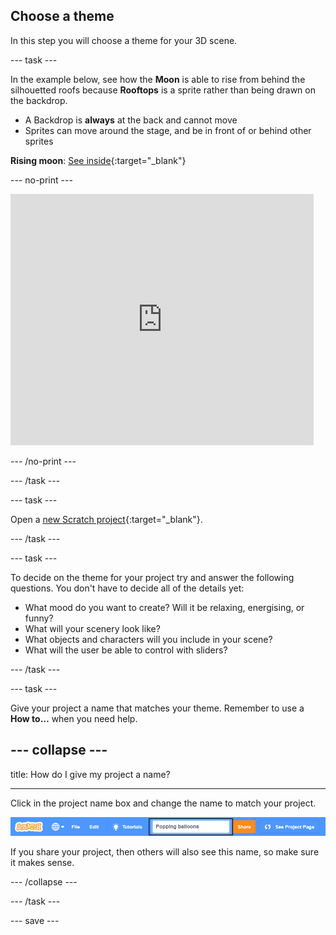 ## Choose a theme

In this step you will choose a theme for your 3D scene.

--- task ---

In the example below, see how the **Moon** is able to rise from behind the silhouetted roofs because **Rooftops** is a sprite rather than being drawn on the backdrop.

+ A Backdrop is **always** at the back and cannot move
+ Sprites can move around the stage, and be in front of or behind other sprites

**Rising moon**: [See inside](https://scratch.mit.edu/projects/445119855/editor){:target="_blank"}

--- no-print ---

<div class="scratch-preview">
  <iframe src="https://scratch.mit.edu/projects/445119855/embed" allowtransparency="true" width="485" height="402" frameborder="0" scrolling="no" allowfullscreen></iframe>
</div>

--- /no-print ---

--- /task ---

--- task ---

Open a [new Scratch project](https://scratch.mit.edu/projects/editor){:target="_blank"}.

--- /task ---

--- task ---

To decide on the theme for your project try and answer the following questions. You don't have to decide all of the details yet:
+ What mood do you want to create? Will it be relaxing, energising, or funny?
+ What will your scenery look like?
+ What objects and characters will you include in your scene?
+ What will the user be able to control with sliders?

--- /task ---

--- task ---

Give your project a name that matches your theme. Remember to use a **How to…** when you need help.

--- collapse ---
---

title: How do I give my project a name?

---

Click in the project name box and change the name to match your project. 

![Project name highlighted](images/change-project-name.png)

If you share your project, then others will also see this name, so make sure it makes sense. 

--- /collapse --- 

--- /task ---

--- save ---
